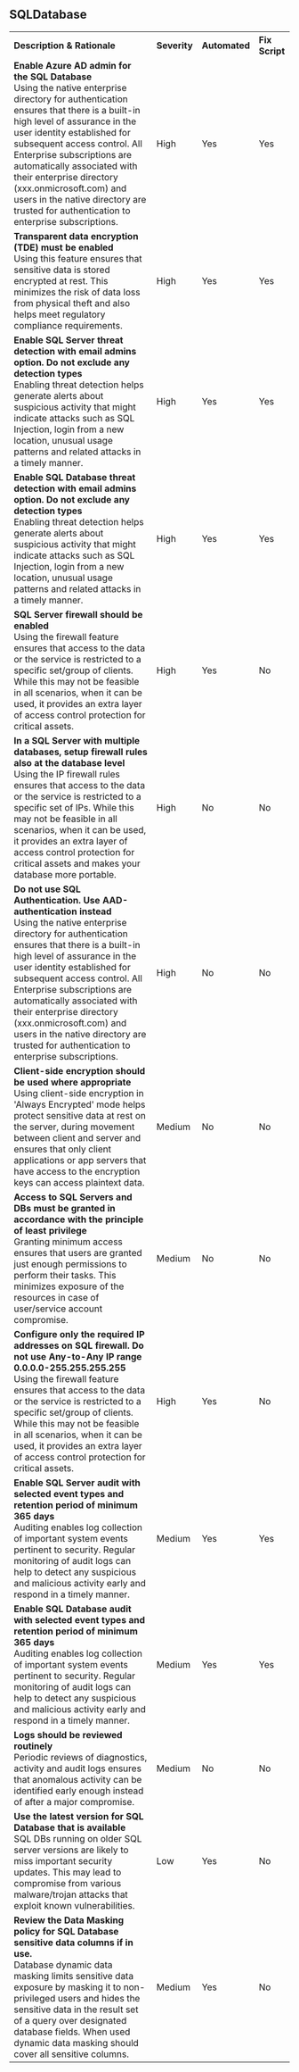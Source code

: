 ﻿<H2>SQLDatabase</H2><table><tr><th align="left">Description & Rationale</th><th align="left">Severity</th><th align="left">Automated</th><th align="left">Fix Script</th></tr><tr><td><b>Enable Azure AD admin for the SQL Database</b><br/>Using the native enterprise directory for authentication ensures that there is a built-in high level of assurance in the user identity established for subsequent access control. All Enterprise subscriptions are automatically associated with their enterprise directory (xxx.onmicrosoft.com) and users in the native directory are trusted for authentication to enterprise subscriptions.</td><td>High</td><td>Yes</td><td>Yes</td></tr><tr><td><b>Transparent data encryption (TDE) must be enabled</b><br/>Using this feature ensures that sensitive data is stored encrypted at rest. This minimizes the risk of data loss from physical theft and also helps meet regulatory compliance requirements.</td><td>High</td><td>Yes</td><td>Yes</td></tr><tr><td><b>Enable SQL Server threat detection with email admins option. Do not exclude any detection types</b><br/>Enabling threat detection helps generate alerts about suspicious activity that might indicate attacks such as SQL Injection, login from a new location, unusual usage patterns and related attacks in a timely manner.</td><td>High</td><td>Yes</td><td>Yes</td></tr><tr><td><b>Enable SQL Database threat detection with email admins option. Do not exclude any detection types</b><br/>Enabling threat detection helps generate alerts about suspicious activity that might indicate attacks such as SQL Injection, login from a new location, unusual usage patterns and related attacks in a timely manner.</td><td>High</td><td>Yes</td><td>Yes</td></tr><tr><td><b>SQL Server firewall should be enabled</b><br/>Using the firewall feature ensures that access to the data or the service is restricted to a specific set/group of clients. While this may not be feasible in all scenarios, when it can be used, it provides an extra layer of access control protection for critical assets.</td><td>High</td><td>Yes</td><td>No</td></tr><tr><td><b>In a SQL Server with multiple databases, setup firewall rules also at the database level</b><br/>Using the IP firewall rules ensures that access to the data or the service is restricted to a specific set of IPs. While this may not be feasible in all scenarios, when it can be used, it provides an extra layer of access control protection for critical assets and makes your database more portable.</td><td>High</td><td>No</td><td>No</td></tr><tr><td><b>Do not use SQL Authentication. Use AAD-authentication instead</b><br/>Using the native enterprise directory for authentication ensures that there is a built-in high level of assurance in the user identity established for subsequent access control. All Enterprise subscriptions are automatically associated with their enterprise directory (xxx.onmicrosoft.com) and users in the native directory are trusted for authentication to enterprise subscriptions.</td><td>High</td><td>No</td><td>No</td></tr><tr><td><b>Client-side encryption should be used where appropriate</b><br/>Using client-side encryption in 'Always Encrypted' mode helps protect sensitive data at rest on the server, during movement between client and server and ensures that only client applications or app servers that have access to the encryption keys can access plaintext data.</td><td>Medium</td><td>No</td><td>No</td></tr><tr><td><b>Access to SQL Servers and DBs must be granted in accordance with the principle of least privilege</b><br/>Granting minimum access ensures that users are granted just enough permissions to perform their tasks. This minimizes exposure of the resources in case of user/service account compromise.</td><td>Medium</td><td>No</td><td>No</td></tr><tr><td><b>Configure only the required IP addresses on SQL firewall. Do not use Any-to-Any IP range 0.0.0.0-255.255.255.255</b><br/>Using the firewall feature ensures that access to the data or the service is restricted to a specific set/group of clients. While this may not be feasible in all scenarios, when it can be used, it provides an extra layer of access control protection for critical assets.</td><td>High</td><td>Yes</td><td>No</td></tr><tr><td><b>Enable SQL Server audit with selected event types and retention period of minimum 365 days</b><br/>Auditing enables log collection of important system events pertinent to security. Regular monitoring of audit logs can help to detect any suspicious and malicious activity early and respond in a timely manner.</td><td>Medium</td><td>Yes</td><td>Yes</td></tr><tr><td><b>Enable SQL Database audit with selected event types and retention period of minimum 365 days</b><br/>Auditing enables log collection of important system events pertinent to security. Regular monitoring of audit logs can help to detect any suspicious and malicious activity early and respond in a timely manner.</td><td>Medium</td><td>Yes</td><td>Yes</td></tr><tr><td><b>Logs should be reviewed routinely</b><br/>Periodic reviews of diagnostics, activity and audit logs ensures that anomalous activity can be identified early enough instead of after a major compromise.</td><td>Medium</td><td>No</td><td>No</td></tr><tr><td><b>Use the latest version for SQL Database that is available</b><br/>SQL DBs running on older SQL server versions are likely to miss important security updates. This may lead to compromise from various malware/trojan attacks that exploit known vulnerabilities.</td><td>Low</td><td>Yes</td><td>No</td></tr><tr><td><b>Review the Data Masking policy for SQL Database sensitive data columns if in use.</b><br/>Database dynamic data masking limits sensitive data exposure by masking it to non-privileged users and hides the sensitive data in the result set of a query over designated database fields. When used dynamic data masking should cover all sensitive columns.</td><td>Medium</td><td>Yes</td><td>No</td></tr></table>

